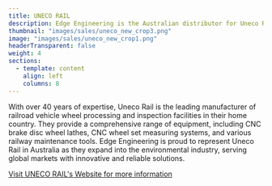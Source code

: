 ```yaml
---
title: UNECO RAIL
description: Edge Engineering is the Australian distributor for Uneco Rail, a company renowned for its extensive range of specialised machinery tailored to the railway sector.
thumbnail: "images/sales/uneco_new_crop3.png"
image: "images/sales/uneco_new_crop1.png"
headerTransparent: false
weight: 4
sections:
  - template: content
    align: left
    columns: 8
---
```


With over 40 years of expertise, Uneco Rail is the leading manufacturer of railroad vehicle wheel processing and inspection facilities in their home country. They provide a comprehensive range of equipment, including CNC brake disc wheel lathes, CNC wheel set measuring systems, and various railway maintenance tools. Edge Engineering is proud to represent Uneco Rail in Australia as they expand into the environmental industry, serving global markets with innovative and reliable solutions.

[Visit UNECO RAIL's Website for more information](https://www.unecogroup.com/?language=eng)
